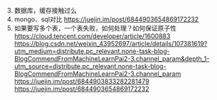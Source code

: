 3. 数据库，缓存接触过么
4. mongo、sql对比
https://juejin.im/post/6844903654869172232
6. 如果要写多个表，一个表失败，如何处理？如何保证原子性
    https://cloud.tencent.com/developer/article/1600883
    https://blog.csdn.net/weixin_43952697/article/details/107381619?utm_medium=distribute.pc_relevant.none-task-blog-BlogCommendFromMachineLearnPai2-3.channel_param&depth_1-utm_source=distribute.pc_relevant.none-task-blog-BlogCommendFromMachineLearnPai2-3.channel_param
    https://juejin.im/post/6844903833282281479
    https://juejin.im/post/6844903654869172232
